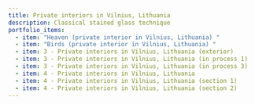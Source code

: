 ```yaml
---
title: Private interiors in Vilnius, Lithuania
description: Classical stained glass technique
portfolio_items:
  - item: "Heaven (private interior in Vilnius, Lithuania) "
  - item: "Birds (private interior in Vilnius, Lithuania) "
  - item: 3 - Private interiors in Vilnius, Lithuania (exterior)
  - item: 3 - Private interiors in Vilnius, Lithuania (in process 1)
  - item: 3 - Private interiors in Vilnius, Lithuania (in process 3)
  - item: 4 - Private interiors in Vilnius, Lithuania
  - item: 4 - Private interiors in Vilnius, Lithuania (section 1)
  - item: 4 - Private interiors in Vilnius, Lithuania (section 2)
---
```

